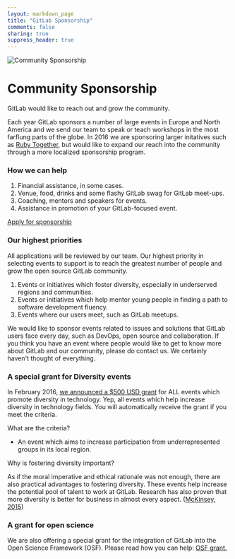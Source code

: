 ```yaml
---
layout: markdown_page
title: "GitLab Sponsorship"
comments: false
sharing: true
suppress_header: true
---
```

![Community Sponsorship](/images/community/gitlab-growth.jpg)

# Community Sponsorship

GitLab would like to reach out and grow the community.

Each year GitLab sponsors a number of large events in Europe and North America and we send our team to speak or teach workshops in the most farflung parts of the globe. In 2016 we are sponsoring larger initatives such as [Ruby Together](https://rubytogether.org/), but would like to expand our reach into the community through a more localized sponsorship program.

### How we can help

1.  Financial assistance, in some cases.
2.  Venue, food, drinks and some flashy GitLab swag for GitLab meet-ups.
3.  Coaching, mentors and speakers for events.
4.  Assistance in promotion of your GitLab-focused event.

[Apply for sponsorship](https://docs.google.com/forms/d/1FUm7DOc85yjplFj4zAIo3pqlGlbJR4c6AnHDHVv0k7Y/viewform)

### Our highest priorities

All applications will be reviewed by our team. Our highest priority in selecting events to support is to reach the greatest number of people and grow the open source GitLab community.

1.  Events or initiatives which foster diversity, especially in underserved regions and communities.
2.  Events or initiatives which help mentor young people in finding a path to software development fluency.
3.  Events where our users meet, such as GitLab meetups.

We would like to sponsor events related to issues and solutions that GitLab users face every day, such as DevOps, open source and collaboration. If you think you have an event where people would like to get to know more about GitLab and our community, please do contact us. We certainly haven't thought of everything.

### A special grant for Diversity events

In February 2016, [we announced a $500 USD grant](https://about.gitlab.com/2016/02/02/gitlab-diversity-sponsorship/) for ALL events which promote diversity in technology.
Yep, all events which help increase diversity in technology fields.
You will automatically receive the grant if you meet the criteria.

What are the criteria?

*   An event which aims to increase participation from underrepresented groups in its local region.

Why is fostering diversity important?

As if the moral imperative and ethical rationale was not enough,
there are also practical advantages to fostering diversity.
These events help increase the potential pool of talent to work at GitLab.
Research has also proven that more diversity is better for business in almost
every aspect. ([McKinsey, 2015](http://www.mckinsey.com/insights/organization/why_diversity_matters))

### A grant for open science

We are also offering a special grant for the integration of GitLab into the Open Science Framework (OSF). Please read how you can help: [OSF grant.](https://about.gitlab.com/2015/09/03/a-grant-to-help-us-integrate-gitlab-with-open-source-osf/)
